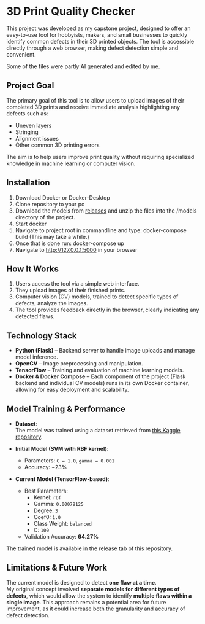 # 3D Print Quality Checker

This project was developed as my capstone project, designed to offer an easy-to-use tool for hobbyists, makers, and small businesses to quickly identify common defects in their 3D printed objects. The tool is accessible directly through a web browser, making defect detection simple and convenient.

Some of the files were partly AI generated and edited by me.
## Project Goal

The primary goal of this tool is to allow users to upload images of their completed 3D prints and receive immediate analysis highlighting any defects such as:

- Uneven layers  
- Stringing  
- Alignment issues  
- Other common 3D printing errors  

The aim is to help users improve print quality without requiring specialized knowledge in machine learning or computer vision.

## Installation
1. Download Docker or Docker-Desktop
2. Clone repository to your pc
3. Download the models from [releases](https://github.com/avkoll/3DPQC/releases/tag/model_binariesV1.0) and unzip the files into the /models directory of the project.
4. Start docker
5. Navigate to project root in commandline and type: docker-compose build (This may take a while.)
6. Once that is done run: docker-compose up
7. Navigate to http://127.0.0.1:5000 in your browser

## How It Works

1. Users access the tool via a simple web interface.
2. They upload images of their finished prints.
3. Computer vision (CV) models, trained to detect specific types of defects, analyze the images.
4. The tool provides feedback directly in the browser, clearly indicating any detected flaws.

## Technology Stack

- **Python (Flask)** – Backend server to handle image uploads and manage model inference.  
- **OpenCV** – Image preprocessing and manipulation.  
- **TensorFlow** – Training and evaluation of machine learning models.  
- **Docker & Docker Compose** – Each component of the project (Flask backend and individual CV models) runs in its own Docker container, allowing for easy deployment and scalability.

## Model Training & Performance

- **Dataset**:  
  The model was trained using a dataset retrieved from [this Kaggle repository](https://www.kaggle.com/datasets/tangyiqi/3d-print-error-images-after-data-enhancement).

- **Initial Model (SVM with RBF kernel)**:  
  - Parameters: `C = 1.0`, `gamma = 0.001`  
  - Accuracy: ~23%

- **Current Model (TensorFlow-based)**:  
  - Best Parameters:  
    - Kernel: `rbf`  
    - Gamma: `0.00078125`  
    - Degree: `3`  
    - Coef0: `1.0`  
    - Class Weight: `balanced`  
    - C: `100`  
  - Validation Accuracy: **64.27%**

The trained model is available in the release tab of this repository.

## Limitations & Future Work

The current model is designed to detect **one flaw at a time**.  
My original concept involved **separate models for different types of defects**, which would allow the system to identify **multiple flaws within a single image**. This approach remains a potential area for future improvement, as it could increase both the granularity and accuracy of defect detection.
